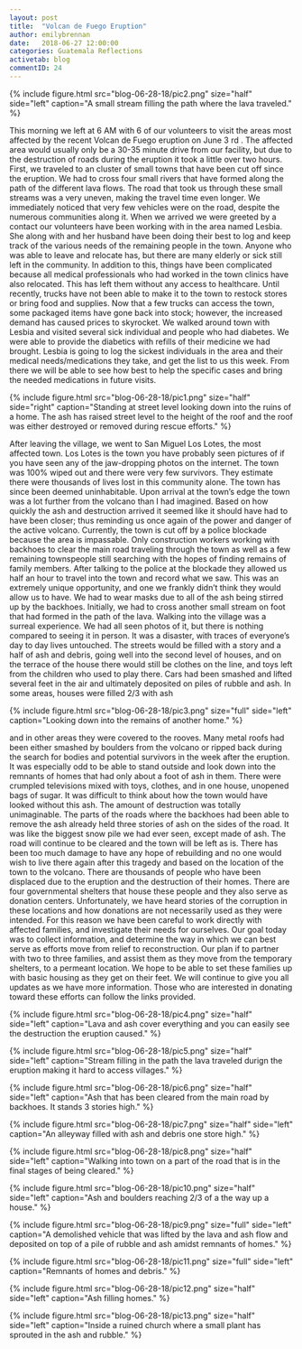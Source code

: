 ```yaml
---
layout: post
title:  "Volcan de Fuego Eruption"
author: emilybrennan
date:   2018-06-27 12:00:00
categories: Guatemala Reflections
activetab: blog
commentID: 24
---
```



{% include figure.html src="blog-06-28-18/pic2.png" size="half" side="left" caption="A small stream filling the path where the lava traveled." %}

This morning we left at 6 AM with 6 of our volunteers to visit the areas most affected by the recent
Volcan de Fuego eruption on June 3 rd . The affected area would usually only be a 30-35 minute drive from
our facility, but due to the destruction of roads during the eruption it took a little over two hours. First,
we traveled to an cluster of small towns that have been cut off since the eruption. We had to cross four
small rivers that have formed along the path of the different lava flows. The road that took us through
these small streams was a very uneven, making the travel time even longer. We immediately noticed
that very few vehicles were on the road, despite the numerous communities along it. When we arrived
we were greeted by a contact our volunteers have been working with in the area named Lesbia. She
along with and her husband have been doing their best to log and keep track of the various needs of the
remaining people in the town. Anyone who was able to leave and relocate has, but there are many
elderly or sick still left in the community. In addition to this, things have been complicated because all
medical professionals who had worked in the town clinics have also relocated. This has left them
without any access to healthcare. Until recently, trucks have not been able to make it to the town to
restock stores or bring food and supplies. Now that a few trucks can access the town, some packaged
items have gone back into stock; however, the increased demand has caused prices to skyrocket. We
walked around town with Lesbia and visited several sick individual and people who had diabetes. We
were able to provide the diabetics with refills of their medicine we had brought. Lesbia is going to log
the sickest individuals in the area and their medical needs/medications they take, and get the list to us
this week. From there we will be able to see how best to help the specific cases and bring the needed
medications in future visits.


{% include figure.html src="blog-06-28-18/pic1.png" size="half" side="right" caption="Standing at street level looking down into the ruins of a home. The ash has raised street level to the height of the roof and the roof was either destroyed or removed during rescue efforts." %}

After leaving the village, we went to San Miguel Los Lotes, the most affected town. Los Lotes is the town
you have probably seen pictures of if you have seen any of the jaw-dropping photos on the internet. The
town was 100% wiped out and there were very few survivors. They estimate there were thousands of
lives lost in this community alone. The town has since been deemed uninhabitable. Upon arrival at the
town’s edge the town was a lot further from the volcano than I had imagined. Based on how quickly the
ash and destruction arrived it seemed like it should have had to have been closer; thus reminding us
once again of the power and danger of the active volcano. Currently, the town is cut off by a police
blockade because the area is impassable. Only construction workers working with backhoes to clear the
main road traveling through the town as well as a few remaining townspeople still searching with the
hopes of finding remains of family members. After talking to the police at the blockade they allowed us
half an hour to travel into the town and record what we saw. This was an extremely unique opportunity,
and one we frankly didn’t think they would allow us to have. We had to wear masks due to all of the ash
being stirred up by the backhoes. Initially, we had to cross another small stream on foot that had formed
in the path of the lava. Walking into the village was a surreal experience. We had all seen photos of it,
but there is nothing compared to seeing it in person. It was a disaster, with traces of everyone’s day to
day lives untouched. The streets would be filled with a story and a half of ash and debris, going well into
the second level of houses, and on the terrace of the house there would still be clothes on the line, and
toys left from the children who used to play there. Cars had been smashed and lifted several feet in the
air and ultimately deposited on piles of rubble and ash. In some areas, houses were filled 2/3 with ash

{% include figure.html src="blog-06-28-18/pic3.png" size="full" side="left" caption="Looking down into the remains of another home." %}

and in other areas they were covered to the rooves. Many metal roofs had been either smashed by
boulders from the volcano or ripped back during the search for bodies and potential survivors in the
week after the eruption. It was especially odd to be able to stand outside and look down into the
remnants of homes that had only about a foot of ash in them. There were crumpled televisions mixed
with toys, clothes, and in one house, unopened bags of sugar. It was difficult to think about how the
town would have looked without this ash. The amount of destruction was totally unimaginable. The
parts of the roads where the backhoes had been able to remove the ash already held three stories of
ash on the sides of the road. It was like the biggest snow pile we had ever seen, except made of ash. The
road will continue to be cleared and the town will be left as is. There has been too much damage to
have any hope of rebuilding and no one would wish to live there again after this tragedy and based on
the location of the town to the volcano. There are thousands of people who have been displaced due to
the eruption and the destruction of their homes. There are four governmental shelters that house these
people and they also serve as donation centers. Unfortunately, we have heard stories of the corruption
in these locations and how donations are not necessarily used as they were intended. For this reason we
have been careful to work directly with affected families, and investigate their needs for ourselves. Our
goal today was to collect information, and determine the way in which we can best serve as efforts
move from relief to reconstruction. Our plan if to partner with two to three families, and assist them as
they move from the temporary shelters, to a permeant location. We hope to be able to set these
families up with basic housing as they get on their feet. We will continue to give you all updates as we
have more information. Those who are interested in donating toward these efforts can follow the links
provided.

{% include figure.html src="blog-06-28-18/pic4.png" size="half" side="left" caption="Lava and ash cover everything and you can easily see the destruction the eruption caused." %}

{% include figure.html src="blog-06-28-18/pic5.png" size="half" side="left" caption="Stream filling in the path the lava traveled durign the eruption making it hard to access villages." %}

{% include figure.html src="blog-06-28-18/pic6.png" size="half" side="left" caption="Ash that has been cleared from the main road by backhoes. It stands 3 stories high." %}

{% include figure.html src="blog-06-28-18/pic7.png" size="half" side="left" caption="An alleyway filled with ash and debris one store high." %}

{% include figure.html src="blog-06-28-18/pic8.png" size="half" side="left" caption="Walking into town on a part of the road that is in the final stages of being cleared." %}

{% include figure.html src="blog-06-28-18/pic10.png" size="half" side="left" caption="Ash and boulders reaching 2/3 of a the way up a house." %}

{% include figure.html src="blog-06-28-18/pic9.png" size="full" side="left" caption="A demolished vehicle that was lifted by the lava and ash flow and deposited on top of a pile of rubble and ash amidst remnants of homes." %}

{% include figure.html src="blog-06-28-18/pic11.png" size="full" side="left" caption="Remnants of homes and debris." %}

{% include figure.html src="blog-06-28-18/pic12.png" size="half" side="left" caption="Ash filling homes." %}

{% include figure.html src="blog-06-28-18/pic13.png" size="half" side="left" caption="Inside a ruined church where a small plant has sprouted in the ash and rubble." %}

